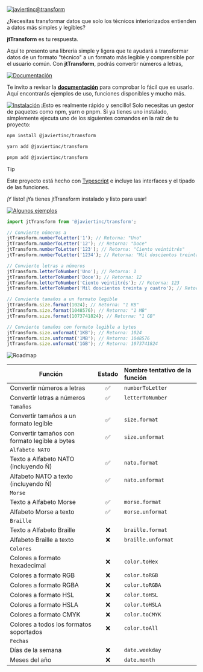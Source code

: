 [![javiertinc@transform](https://javiertinc.github.io/transform/images/gh-header.png)](https://github.com/JaviertINC/transform)

¿Necesitas transformar datos que solo los técnicos interiorizados entienden a datos más simples y legibles?

**jtTransform** es tu respuesta.

Aquí te presento una librería simple y ligera que te ayudará a transformar datos de un formato "técnico" a un formato más legible y comprensible por el usuario común. Con **jtTransform**, podrás convertir números a letras,

[![Documentación](https://javiertinc.github.io/transform/images/gh-documentacion.png)](https://github.com/JaviertINC/transform/wiki)

Te invito a revisar la [**documentación**](https://github.com/JaviertINC/transform/wiki) para comprobar lo fácil que es usarlo. Aquí encontrarás ejemplos de uso, funciones disponibles y mucho más.

[![Instalación](https://javiertinc.github.io/transform/images/gh-instalacion.png)](https://github.com/JaviertINC/transform/wiki)
¡Esto es realmente rápido y sencillo! Solo necesitas un gestor de paquetes como npm, yarn o pnpm. Si ya tienes uno instalado, simplemente ejecuta uno de los siguientes comandos en la raíz de tu proyecto:

```bash
npm install @javiertinc/transform
```

```bash 
yarn add @javiertinc/transform
```

```bash
pnpm add @javiertinc/transform
```

> [!TIP]
> Este proyecto está hecho con [Typescript](https://www.typescriptlang.org) e incluye las interfaces y el tipado de las funciones.

¡Y listo! ¡Ya tienes jtTransform instalado y listo para usar!

[![Algunos ejemplos](https://javiertinc.github.io/transform/images/gh-algunos-ejemplos.png)](https://github.com/JaviertINC/transform/wiki)

```typescript
import jtTransform from '@javiertinc/transform';

// Convierte números a 
jtTransform.numberToLetter('1'); // Retorna: "Uno"
jtTransform.numberToLetter('12'); // Retorna: "Doce"
jtTransform.numberToLetter('123'); // Retorna: "Ciento veintitrés"
jtTransform.numberToLetter('1234'); // Retorna: "Mil doscientos treinta y cuatro"

// Convierte letras a números
jtTransform.letterToNumber('Uno'); // Retorna: 1
jtTransform.letterToNumber('Doce'); // Retorna: 12
jtTransform.letterToNumber('Ciento veintitrés'); // Retorna: 123
jtTransform.letterToNumber('Mil doscientos treinta y cuatro'); // Retorna: 1234

// Convierte tamaños a un formato legible
jtTransform.size.format(1024); // Retorna: "1 KB"
jtTransform.size.format(1048576); // Retorna: "1 MB"
jtTransform.size.format(1073741824); // Retorna: "1 GB"

// Convierte tamaños con formato legible a bytes
jtTransform.size.unformat('1KB'); // Retorna: 1024
jtTransform.size.unformat('1MB'); // Retorna: 1048576
jtTransform.size.unformat('1GB'); // Retorna: 1073741824
```

![Roadmap](https://javiertinc.github.io/transform/images/gh-roadmap.png)

| Función | Estado | Nombre tentativo de la función |
| ------- | :------: | :----------------- |
| Convertir números a letras | ✅ | `numberToLetter` |
| Convertir letras a números | ✅ | `letterToNumber` |
| `Tamaños` |  |  |
| Convertir tamaños a un formato legible | ✅ | `size.format` |
| Convertir tamaños con formato legible a bytes | ✅ | `size.unformat` |
| `Alfabeto NATO` |  |  |
| Texto a Alfabeto NATO (incluyendo Ñ) | ✅ | `nato.format` |
| Alfabeto NATO a texto (incluyendo Ñ) | ✅ | `nato.unformat` |
| `Morse` |  |  |
| Texto a Alfabeto Morse | ✅ | `morse.format` |
| Alfabeto Morse a texto | ✅ | `morse.unformat` |
| `Braille` |  |  |
| Texto a Alfabeto Braille | ❌ | `braille.format` |
| Alfabeto Braille a texto | ❌ | `braille.unformat` |
| `Colores` |  |  |
| Colores a formato hexadecimal | ❌ | `color.toHex` |
| Colores a formato RGB | ❌ | `color.toRGB` |
| Colores a formato RGBA | ❌ | `color.toRGBA` |
| Colores a formato HSL | ❌ | `color.toHSL` |
| Colores a formato HSLA | ❌ | `color.toHSLA` |
| Colores a formato CMYK | ❌ | `color.toCMYK` |
| Colores a todos los formatos soportados | ❌ | `color.toAll` |
| `Fechas` |  |  |
| Días de la semana | ❌ | `date.weekday` |
| Meses del año | ❌ | `date.month` |
